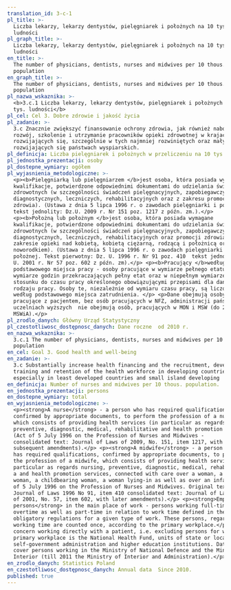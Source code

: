 ```yaml
---
translation_id: 3-c-1
pl_title: >-
  Liczba lekarzy, lekarzy dentystów, pielęgniarek i położnych na 10 tys.
  ludności
pl_graph_title: >-
  Liczba lekarzy, lekarzy dentystów, pielęgniarek i położnych na 10 tys.
  ludności
en_title: >-
  The number of physicians, dentists, nurses and midwives per 10 thous.
  population
en_graph_title: >-
  The number of physicians, dentists, nurses and midwives per 10 thous.
  population
pl_nazwa_wskaznika: >-
  <b>3.c.1 Liczba lekarzy, lekarzy dentystów, pielęgniarek i położnych na 10
  tys. ludności</b>
pl_cel: Cel 3. Dobre zdrowie i jakość życia
pl_zadanie: >-
  3.c Znacznie zwiększyć finansowanie ochrony zdrowia, jak również nabór,
  rozwój, szkolenie i utrzymanie pracowników opieki zdrowotnej w krajach
  rozwijających się, szczególnie w tych najmniej rozwiniętych oraz małych
  rozwijających się państwach wyspiarskich.
pl_definicja: Liczba pielęgniarek i położnych w przeliczeniu na 10 tys. ludności.
pl_jednostka_prezentacji: osoby
pl_dostepne_wymiary: ogółem
pl_wyjasnienia_metodologiczne: >-
  <p><b>Pielęgniarką lub pielęgniarzem </b>jest osoba, która posiada wymagane
  kwalifikacje, potwierdzone odpowiednimi dokumentami do udzielania świadczeń
  zdrowotnych (w szczególności świadczeń pielęgnacyjnych, zapobiegawczych,
  diagnostycznych, leczniczych, rehabilitacyjnych oraz z zakresu promocji
  zdrowia). (Ustawa z dnia 5 lipca 1996 r. o zawodach pielęgniarki i położnej -
  tekst jednolity: Dz.U. 2009 r. Nr 151 poz. 1217 z późn. zm.).</p>
  <p><b>Położną lub położnym </b>jest osoba, która posiada wymagane
  kwalifikacje, potwierdzone odpowiednimi dokumentami do udzielania świadczeń
  zdrowotnych (w szczególności świadczeń pielęgnacyjnych, zapobiegawczych,
  diagnostycznych, leczniczych, rehabilitacyjnych oraz promocji zdrowia, w
  zakresie opieki nad kobietą, kobietą ciężarną, rodzącą i położnicą oraz nad
  noworodkiem). (Ustawa z dnia 5 lipca 1996 r. o zawodach pielęgniarki i
  położnej. Tekst pierwotny: Dz. U. 1996 r. Nr 91 poz. 410  tekst jednolity: Dz.
  U. 2001 r. Nr 57 poz. 602 z późn. zm).</p> <p><b>Pracujący </b>według
  podstawowego miejsca pracy - osoby pracujące w wymiarze pełnego etatu, w
  wymiarze godzin przekraczających pełny etat oraz w niepełnym wymiarze godzin w
  stosunku do czasu pracy określonego obowiązującymi przepisami dla danego
  rodzaju pracy. Osoby te, niezależnie od wymiaru czasu pracy, są liczone raz,
  według podstawowego miejsca zatrudnienia. </p> <p>Dane obejmują osoby
  pracujące z pacjentem, bez osób pracujących w NFZ, administracji państwowej,
  uczelniach wyższych  nie obejmują osób, pracujących w MON i MSW (do 2011 r.
  MSWiA).</p>
pl_zrodlo_danych: Główny Urząd Statystyczny
pl_czestotliwosc_dostępnosc_danych: Dane roczne  od 2010 r.
en_nazwa_wskaznika: >-
  3.c.1 The number of physicians, dentists, nurses and midwives per 10 thous.
  population
en_cel: Goal 3. Good health and well-being
en_zadanie: >-
  3.c Substantially increase health financing and the recruitment, development,
  training and retention of the health workforce in developing countries,
  especially in least developed countries and small island developing
en_definicja: Number of nurses and midwives per 10 thous. population.
en_jednostka_prezentacji: persons
en_dostepne_wymiary: total
en_wyjasnienia_metodologiczne: >-
  <p><strong>A nurse</strong> - a person who has required qualifications,
  confirmed by appropriate documents, to perform the profession of a nurse,
  which consists of providing health services (in particular as regards nursing,
  preventive, diagnostic, medical, rehabilitative and health promotion services.
  (Act of 5 July 1996 on the Profession of Nurses and Midwives -
  consolidated text: Journal of Laws of 2009, No. 151, item 1217, with
  subsequent amendments).</p> <p><strong>A midwife</strong> - a person who
  has required qualifications, confirmed by appropriate documents, to perform
  the profession of a midwife, which consists of providing health services (in
  particular as regards nursing, preventive, diagnostic, medical, rehabilitative
  a and health promotion services, connected with care over a woman, a pregnant
  woman, a childbearing woman, a woman lying-in as well as over an infant). (Act
  of 5 July 1996 on the Profession of Nurses and Midwives. Original text :
  Journal of Laws 1996 No 91, item 410 consolidated text: Journal of Laws
  of 2001, No. 57, item 602, with later amendments).</p> <p><strong>Employed
  persons</strong> in the main place of work - persons working full-time,
  overtime as well as part-time in relation to work time defined in the
  obligatory regulations for a given type of work. These persons, regardless of
  working time are counted once, according to the primary workplace.</p> <p>Data
  concern working directly with a patient, i.e. excluding persons for whom the
  primary workplace is the National Health Fund, units of state or local
  self-government administration and higher education institutions. Data do not
  cover persons working in the Ministry of National Defence and the Ministry of
  Interior (till 2011 the Ministry of Interior and Administration).</p>
en_zrodlo_danych: Statistics Poland
en_czestotliwosc_dostępnosc_danych: Annual data  Since 2010.
published: true
---
```

